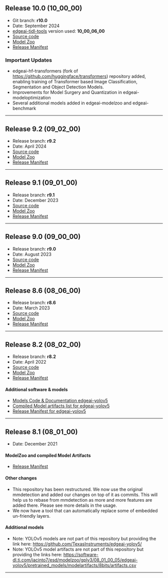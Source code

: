 
## Release 10.0 (10_00_00)
- Git branch: **r10.0**
- Date: September 2024
- [edgeai-tidl-tools](https://github.com/TexasInstruments/edgeai-tidl-tools) version used: **10_00_06_00**
- [Source code](https://github.com/TexasInstruments/edgeai-tensorlab/tree/r10.0)
- [Model Zoo](https://github.com/TexasInstruments/edgeai-tensorlab/tree/r10.0/edgeai-modelzoo)
- [Release Manifest](https://software-dl.ti.com/jacinto7/esd/modelzoo/10_00_00/)

### Important Updates
- edgeai-hf-transformers (fork of https://github.com/huggingface/transformers) repository added, enabling training of Transformer based Image Classification, Segmentation and Object Detection Models. 
- Improvements for Model Surgery and Quantization in edgeai-modeloptimization
- Several additional models added in edgeai-modelzoo and edgeai-benchmark

<hr>

## Release 9.2 (09_02_00)
- Release branch: **r9.2**
- Date: April 2024
- [Source code](https://github.com/TexasInstruments/edgeai-tensorlab/tree/r9.2)
- [Model Zoo](https://github.com/TexasInstruments/edgeai-tensorlab/tree/r9.2/edgeai-modelzoo)
- [Release Manifest](https://software-dl.ti.com/jacinto7/esd/modelzoo/09_02_00/)

<hr>

## Release 9.1 (09_01_00)
- Release branch: **r9.1**
- Date: December 2023
- [Source code](https://github.com/TexasInstruments/edgeai-tensorlab/tree/r9.1)
- [Model Zoo](https://github.com/TexasInstruments/edgeai-tensorlab/tree/r9.1/edgeai-modelzoo)
- [Release Manifest](https://software-dl.ti.com/jacinto7/esd/modelzoo/09_01_00/)

<hr>

## Release 9.0 (09_00_00)
- Release branch: **r9.0**
- Date: August 2023
- [Source code](https://github.com/TexasInstruments/edgeai-tensorlab/tree/r9.1)
- [Model Zoo](https://github.com/TexasInstruments/edgeai-tensorlab/tree/r9.1/edgeai-modelzoo)
- [Release Manifest](https://software-dl.ti.com/jacinto7/esd/modelzoo/09_01_00/)

<hr>

## Release 8.6 (08_06_00)
- Release branch: **r8.6**
- Date: March 2023
- [Source code](https://github.com/TexasInstruments/edgeai-tensorlab/tree/r8.6)
- [Model Zoo](https://github.com/TexasInstruments/edgeai-tensorlab/tree/r8.6/edgeai-modelzoo)
- [Release Manifest](https://software-dl.ti.com/jacinto7/esd/modelzoo/08_06_00/)

<hr>

## Release 8.2 (08_02_00)
- Release branch: **r8.2**
- Date: April 2022
- [Source code](https://github.com/TexasInstruments/edgeai-tensorlab/tree/r8.2)
- [Model Zoo](https://github.com/TexasInstruments/edgeai-tensorlab/tree/r8.2/edgeai-modelzoo)
- [Release Manifest](https://software-dl.ti.com/jacinto7/esd/modelzoo/08_02_00/)
#### Additional software & models
- [Models Code & Documentation edgeai-yolov5](https://github.com/TexasInstruments/edgeai-yolov5/tree/r8.2)
- [Compiled Model artifacts list for edgeai-yolov5](https://software-dl.ti.com/jacinto7/esd/modelzoo/gplv3/08_02_00_11/edgeai-yolov5/pretrained_models/modelartifacts/8bits/artifacts.csv)
- [Release Manifest for edgeai-yolov5](https://software-dl.ti.com/jacinto7/esd/modelzoo/gplv3/08_02_00_11/manifest.html)

<hr>

## Release 8.1 (08_01_00)
- Date: December 2021
#### ModelZoo and compiled Model Artifacts
- [Release Manifest](https://software-dl.ti.com/jacinto7/esd/modelzoo/08_01_00/)
#### Other changes
- This repository has been restructured. We now use the original mmdetection and added our changes on top of it as commits. This will help us to rebase from mmdetection as more and more features are added there. Please see more details in the usage.
- We now have a tool that can automatically replace some of embedded un-friendly layers.
#### Additional models
- Note: YOLOv5 models are not part of this repository but providing the link here: https://github.com/TexasInstruments/edgeai-yolov5/
- Note: YOLOv5 model artifacts are not part of this repository but providing the links here:  https://software-dl.ti.com/jacinto7/esd/modelzoo/gplv3/08_01_00_05/edgeai-yolov5/pretrained_models/modelartifacts/8bits/artifacts.csv

<hr>
